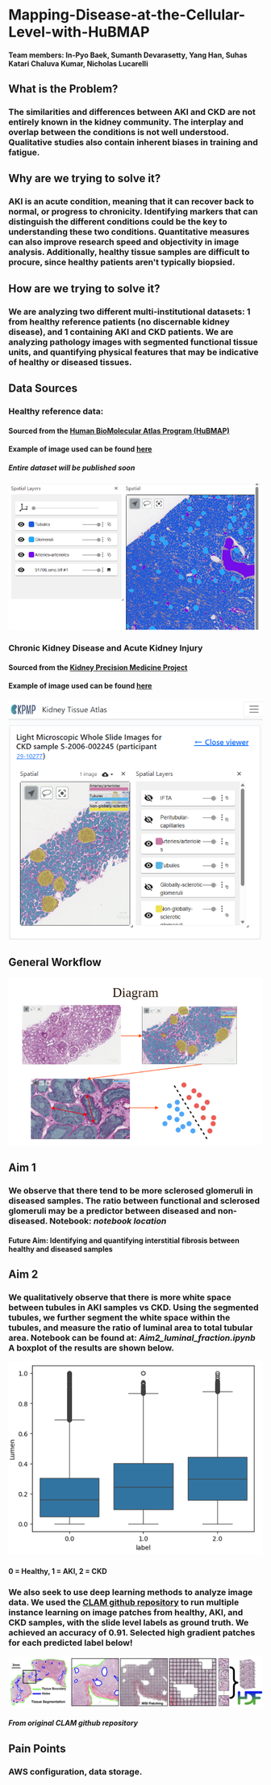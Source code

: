 # Mapping-Disease-at-the-Cellular-Level-with-HuBMAP
#### Team members: In-Pyo Baek, Sumanth Devarasetty, Yang Han, Suhas Katari Chaluva Kumar, Nicholas Lucarelli

## What is the Problem?
### The similarities and differences between AKI and CKD are not entirely known in the kidney community. The interplay and overlap between the conditions is not well understood. Qualitative studies also contain inherent biases in training and fatigue.

## Why are we trying to solve it?
### AKI is an acute condition, meaning that it can recover back to normal, or progress to chronicity. Identifying markers that can distinguish the different conditions could be the key to understanding these two conditions. Quantitative measures can also improve research speed and objectivity in image analysis. Additionally, healthy tissue samples are difficult to procure, since healthy patients aren't typically biopsied. 

## How are we trying to solve it?
### We are analyzing two different multi-institutional datasets: 1 from healthy reference patients (no discernable kidney disease), and 1 containing AKI and CKD patients. We are analyzing pathology images with segmented functional tissue units, and quantifying physical features that may be indicative of healthy or diseased tissues. 

## Data Sources
### Healthy reference data:
#### Sourced from the [Human BioMolecular Atlas Program (HuBMAP)](https://portal.hubmapconsortium.org/) 
#### Example of image used can be found [here](https://portal.hubmapconsortium.org/browse/dataset/c9a15ae1d3afcfdb852004d0c714416e)
##### *Entire dataset will be published soon* 
![](Images/HuBMAP.png?raw=true)

### Chronic Kidney Disease and Acute Kidney Injury
#### Sourced from the [Kidney Precision Medicine Project](https://www.kpmp.org/)
#### Example of image used can be found [here](https://atlas.kpmp.org/spatial-viewer/view)
![](Images/KPMP.png?raw=true)

## General Workflow
![](Images/Diagram.png?raw=true)

## Aim 1
### We observe that there tend to be more sclerosed glomeruli in diseased samples. The ratio between functional and sclerosed glomeruli may be a predictor between diseased and non-diseased. Notebook: *notebook location* 
#### Future Aim: Identifying and quantifying interstitial fibrosis between healthy and diseased samples

## Aim 2
### We qualitatively observe that there is more white space between tubules in AKI samples vs CKD. Using the segmented tubules, we further segment the white space within the tubules, and measure the ratio of luminal area to total tubular area. Notebook can be found at: *Aim2_luminal_fraction.ipynb* A boxplot of the results are shown below.
![](Images/BoxPlot.png?raw=true)
#### 0 = Healthy, 1 = AKI, 2 = CKD
### We also seek to use deep learning methods to analyze image data. We used the [CLAM github repository](https://github.com/mahmoodlab/CLAM) to run multiple instance learning on image patches from healthy, AKI, and CKD samples, with the slide level labels as ground truth. We achieved an accuracy of 0.91. Selected high gradient patches for each predicted label below! 
![](Images/CLAM1.jpg?raw=true)
##### *From original CLAM github repository*

## Pain Points
### AWS configuration, data storage.


